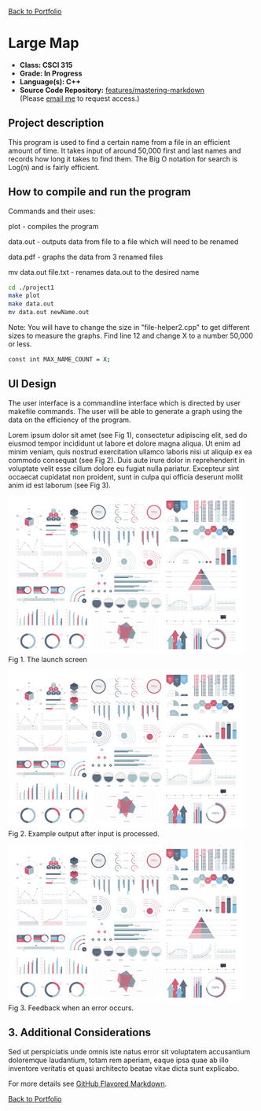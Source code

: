 [Back to Portfolio](./)

Large Map
===============

-   **Class: CSCI 315** 
-   **Grade: In Progress** 
-   **Language(s): C++** 
-   **Source Code Repository:** [features/mastering-markdown](https://guides.github.com/features/mastering-markdown/)  
    (Please [email me](mailto:example@csustudent.net?subject=GitHub%20Access) to request access.)

## Project description

This program is used to find a certain name from a file in an efficient amount of time. It takes input of around 50,000 first and last names and records how long it takes to find them. The Big O notation for search is Log(n) and is fairly efficient.

## How to compile and run the program

Commands and their uses:

plot - compiles the program

data.out - outputs data from file to a file which will need to be renamed

data.pdf - graphs the data from 3 renamed files

mv data.out file.txt - renames data.out to the desired name

```bash
cd ./project1
make plot
make data.out
mv data.out newName.out
```

Note: You will have to change the size in "file-helper2.cpp" to get different sizes to measure the graphs. Find line 12 and change X to a number 50,000 or less.
```bash
const int MAX_NAME_COUNT = X;
```


## UI Design

The user interface is a commandline interface which is directed by user makefile commands. The user will be able to generate a graph using the data on the efficiency of the program.

Lorem ipsum dolor sit amet (see Fig 1), consectetur adipiscing elit, sed do eiusmod tempor incididunt ut labore et dolore magna aliqua. Ut enim ad minim veniam, quis nostrud exercitation ullamco laboris nisi ut aliquip ex ea commodo consequat (see Fig 2). Duis aute irure dolor in reprehenderit in voluptate velit esse cillum dolore eu fugiat nulla pariatur. Excepteur sint occaecat cupidatat non proident, sunt in culpa qui officia deserunt mollit anim id est laborum (see Fig 3).

![screenshot](images/dummy_thumbnail.jpg)  
Fig 1. The launch screen

![screenshot](images/dummy_thumbnail.jpg)  
Fig 2. Example output after input is processed.

![screenshot](images/dummy_thumbnail.jpg)  
Fig 3. Feedback when an error occurs.

## 3. Additional Considerations

Sed ut perspiciatis unde omnis iste natus error sit voluptatem accusantium doloremque laudantium, totam rem aperiam, eaque ipsa quae ab illo inventore veritatis et quasi architecto beatae vitae dicta sunt explicabo. 

For more details see [GitHub Flavored Markdown](https://guides.github.com/features/mastering-markdown/).

[Back to Portfolio](./)
